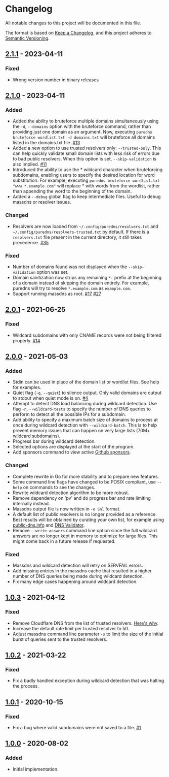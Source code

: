# Changelog
All notable changes to this project will be documented in this file.

The format is based on [Keep a Changelog](https://keepachangelog.com/en/1.0.0/),
and this project adheres to [Semantic Versioning](https://semver.org/spec/v2.0.0.html).

## [2.1.1] - 2023-04-11
### Fixed
- Wrong version number in binary releases

## [2.1.0] - 2023-04-11
### Added
- Added the ability to bruteforce multiple domains simultaneously using the `-d`, `--domains` option with the bruteforce command, rather than providing just one domain as an argument. Now, executing `puredns bruteforce wordlist.txt -d domains.txt` will bruteforce all domains listed in the domains.txt file. [#13](https://github.com/d3mondev/puredns/issues/13)
- Added a new option to use trusted resolvers only: `--trusted-only`. This can help quickly validate small domain lists with less risk of errors due to bad public resolvers. When this option is set, `--skip-validation` is also implied. [#11](https://github.com/d3mondev/puredns/issues/11)
- Introduced the ability to use the * wildcard character when bruteforcing subdomains, enabling users to specify the desired location for word substitution. For example, executing `puredns bruteforce wordlist.txt "www.*.example.com"` will replace * with words from the wordlist, rather than appending the word to the beginning of the domain.
- Added a `--debug` global flag to keep intermediate files. Useful to debug massdns or resolver issues.

### Changed
- Resolvers are now loaded from `~/.config/puredns/resolvers.txt` and `~/.config/puredns/resolvers-trusted.txt` by default. If there is a `resolvers.txt` file present in the current directory, it still takes precedence. [#35](https://github.com/d3mondev/puredns/issues/35)

### Fixed
- Number of domains found was not displayed when the `--skip-validation` option was set.
- Domain sanitization now strips any remaining `*.` prefix at the beginning of a domain instead of skipping the domain entirely. For example, puredns will try to resolve `*.example.com` as `example.com`.
- Support running massdns as root. [#17](https://github.com/d3mondev/puredns/issues/17) [#27](https://github.com/d3mondev/puredns/issues/27)

## [2.0.1] - 2021-06-25
### Fixed
- Wildcard subdomains with only CNAME records were not being filtered properly. [#14](https://github.com/d3mondev/puredns/issues/14)

## [2.0.0] - 2021-05-03
### Added
- Stdin can be used in place of the domain list or wordlist files. See help for examples.
- Quiet flag (`-q`, `--quiet`) to silence output. Only valid domains are output to stdout when quiet mode is on. [#4](https://github.com/d3mondev/puredns/issues/4)
- Attempt to detect DNS load balancing during wildcard detection. Use flag `-n`, `--wildcard-tests` to specify the number of DNS queries to perform to detect all the possible IPs for a subdomain.
- Add ability to specify a maximum batch size of domains to process at once during wildcard detection with `--wildcard-batch`. This is to help prevent memory issues that can happen on very large lists (70M+ wildcard subdomains).
- Progress bar during wildcard detection.
- Selected options are displayed at the start of the program.
- Add sponsors command to view active [Github sponsors](https://github.com/sponsors/d3mondev).

### Changed
- Complete rewrite in Go for more stability and to prepare new features.
- Some command line flags have changed to be POSIX compliant, use `--help` on commands to see the changes.
- Rewrite wildcard detection algorithm to be more robust.
- Remove dependency on 'pv' and do progress bar and rate limiting internally instead.
- Massdns output file is now written in `-o Snl` format.
- A default list of public resolvers is no longer provided as a reference. Best results will be obtained by curating your own list, for example using [public-dns.info](https://public-dns.info/nameservers-all.txt) and [DNS Validator](https://github.com/vortexau/dnsvalidator).
- Remove `--write-answers` command line option since the full wildcard answers are no longer kept in memory to optimize for large files. This might come back in a future release if requested.

### Fixed
- Massdns and wildcard detection will retry on SERVFAIL errors.
- Add missing entries in the massdns cache that resulted in a higher number of DNS queries being made during wildcard detection.
- Fix many edge cases happening around wildcard detection.

## [1.0.3] - 2021-04-12
### Fixed
- Remove Cloudflare DNS from the list of trusted resolvers. [Here's why](https://twitter.com/d3mondev/status/1381678504450924552?s=20).
- Increase the default rate limit per trusted resolver to 50.
- Adjust massdns command line parameter `-s` to limit the size of the initial burst of queries sent to the trusted resolvers.

## [1.0.2] - 2021-03-22
### Fixed
- Fix a badly handled exception during wildcard detection that was halting the process.

## [1.0.1] - 2020-10-15
### Fixed
- Fix a bug where valid subdomains were not saved to a file. [#1](https://github.com/d3mondev/puredns/issues/1)

## [1.0.0] - 2020-08-02
### Added
- Initial implementation.

[Unreleased]: https://github.com/d3mondev/puredns/compare/v2.1.1...HEAD
[2.1.1]: https://github.com/d3mondev/puredns/compare/v2.1.0...v2.1.1
[2.1.0]: https://github.com/d3mondev/puredns/compare/v2.0.1...v2.1.0
[2.0.1]: https://github.com/d3mondev/puredns/compare/v2.0.0...v2.0.1
[2.0.0]: https://github.com/d3mondev/puredns/compare/v1.0.3...v2.0.1
[1.0.3]: https://github.com/d3mondev/puredns/compare/v1.0.2...v1.0.3
[1.0.2]: https://github.com/d3mondev/puredns/compare/v1.0.1...v1.0.2
[1.0.1]: https://github.com/d3mondev/puredns/compare/v1.0.0...v1.0.1
[1.0.0]: https://github.com/d3mondev/puredns/releases/tag/v1.0.0
